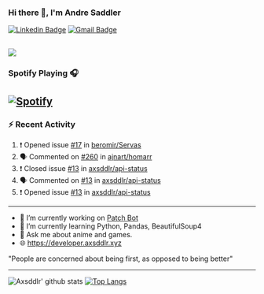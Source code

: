 ### Hi there 👋, I'm Andre Saddler
[![Linkedin Badge](https://img.shields.io/badge/-andrexsaddler-blue?style=flat-square&logo=Linkedin&logoColor=white&link=https://www.linkedin.com/in/andrexsaddler/)](https://www.linkedin.com/in/andrexsaddler/)
[![Gmail Badge](https://img.shields.io/badge/-contact@rehkloos.com-c14438?style=flat-square&logo=Gmail&logoColor=white&link=mailto:contact@rehkloos.com)](mailto:contact@rehkloos.com)

![](https://komarev.com/ghpvc/?username=axsddlr&color=dc143c)
---
### Spotify Playing 🎧

[![Spotify](https://novatorem.rehkloos.vercel.app/api/spotify)](https://open.spotify.com/user/Rehkloos)
---

### :zap: Recent Activity

<!--START_SECTION:activity-->
1. ❗️ Opened issue [#17](https://github.com/beromir/Servas/issues/17) in [beromir/Servas](https://github.com/beromir/Servas)
2. 🗣 Commented on [#260](https://github.com/ajnart/homarr/issues/260) in [ajnart/homarr](https://github.com/ajnart/homarr)
3. ❗️ Closed issue [#13](https://github.com/axsddlr/api-status/issues/13) in [axsddlr/api-status](https://github.com/axsddlr/api-status)
4. 🗣 Commented on [#13](https://github.com/axsddlr/api-status/issues/13) in [axsddlr/api-status](https://github.com/axsddlr/api-status)
5. ❗️ Opened issue [#13](https://github.com/axsddlr/api-status/issues/13) in [axsddlr/api-status](https://github.com/axsddlr/api-status)
<!--END_SECTION:activity-->

---

- 🔭 I’m currently working on [Patch Bot](https://github.com/axsddlr/patch_bot)
- 🌱 I’m currently learning Python, Pandas, BeautifulSoup4
- 💬 Ask me about anime and games.
- 🌐 https://developer.axsddlr.xyz

"People are concerned about being first, as opposed to being better"

---
![Axsddlr' github stats](https://github-readme-stats.vercel.app/api?username=axsddlr&count_private=true)
[![Top Langs](https://github-readme-stats.vercel.app/api/top-langs/?username=axsddlr&layout=compact)](https://github.com/anuraghazra/github-readme-stats)
